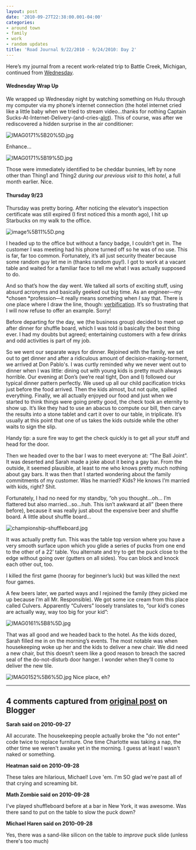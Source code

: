```yaml
---
layout: post
date: '2010-09-27T22:38:00.001-04:00'
categories:
- around town
- family
- work
- random updates
title: 'Road Journal 9/22/2010 - 9/24/2010: Day 2'
---
```



Here’s my journal from a recent work-related trip to Battle Creek, Michigan, continued from [Wednesday](../2010/2010-09-road-journal-9222010-9242010-day-1.html).   <h4>Wednesday Wrap Up</h4>

We wrapped up Wednesday night by watching something on Hulu through my computer via my phone’s internet connection (the hotel internet cried like a little baby when we tried to stream video…thanks for nothing Captain Sucks-At-Internet-Delivery-(and-cries-[alot](http://hyperboleandahalf.blogspot.com/2010/04/alot-is-better-than-you-at-everything.html)). This of course, was after we rediscovered a hidden surprise in the air conditioner:

![IMAG0171%5B20%5D.jpg](IMAG0171%5B20%5D.jpg)

Enhance…

![IMAG0171%5B19%5D.jpg](IMAG0171%5B19%5D.jpg)

Those were immediately identified to be cheddar bunnies, left by none other than Thing1 and Thing2 *during our previous visit to this hotel*, a full month earlier. Nice.  <h4>Thursday 9/23</h4>

Thursday was pretty boring. After noticing the elevator’s inspection certificate was still expired (I first noticed this a month ago), I hit up Starbucks on my walk to the office.

![image%5B11%5D.png](image%5B11%5D.png)

I headed up to the office but without a fancy badge, I couldn’t get in. The customer I was meeting had his phone turned off so he was of no use. This is far, far too common. Fortunately, it’s all just security theater because some random guy let me in (thanks random guy!). I got to work at a vacant table and waited for a familiar face to tell me what I was actually supposed to do.

And so that’s how the day went. We talked all sorts of exciting stuff, using absurd acronyms and basically geeked out big time. As an engineer—my *chosen *profession—it really means something when *I* say that. There is one place where I draw the line, though: [verbification](http://grammar.quickanddirtytips.com/grammar-verbification.aspx). It’s so frustrating that I will now refuse to offer an example. Sorry!

Before departing for the day, we (the business group) decided to meet up after dinner for shuffle board, which I was told is basically the best thing ever. I had my doubts but agreed; entertaining customers with a few drinks and odd activities is part of my job.

So we went our separate ways for dinner. Rejoined with the family, we set out to get dinner and after a ridiculous amount of decision-making-torment, we arrived at Don Pablo's. I was curtly reminded why we never went out to dinner when I was little: dining out with young kids is pretty much always horrible. Our evening at Don’s (we’re real tight, Don and I) followed our typical dinner pattern perfectly. We used up all our child pacification tricks just before the food arrived. Then the kids almost, but not quite, spilled everything. Finally, we all actually enjoyed our food and just when we started to think things were going pretty good, the check took an eternity to show up. It’s like they had to use an abacus to compute our bill, then carve the results into a stone tablet and cart it over to our table, in triplicate. It’s usually at this point that one of us takes the kids outside while the other waits to sign the slip.

Handy tip: a sure fire way to get the check quickly is to get all your stuff and head for the door.

Then we headed over to the bar I was to meet everyone at: “The Ball Joint”. It was deserted and Sarah made a joke about it being a gay bar. From the outside, it seemed plausible, at least to me who knows pretty much nothing about gay bars. It was then that I started wondering about the family commitments of my customer. Was he married? Kids? He knows I’m married with kids, right? Shit.

Fortunately, I had no need for my standby, “oh you thought…oh… I’m flattered but also married…so…huh. This isn’t awkward at all” (been there before), because it was really just about the expensive beer and shuffle board. A little about shuffle board…

![championship-shuffleboard.jpg](championship-shuffleboard.jpg)

It was actually pretty fun. This was the table top version where you have a very smooth surface upon which you glide a series of pucks from one end to the other of a 22’ table. You alternate and try to get the puck close to the edge without going over (gutters on all sides). You can block and knock each other out, too.

I killed the first game (hooray for beginner’s luck) but was killed the next four games.

A few beers later, we parted ways and I rejoined the family (they picked me up because I’m all Mr. Responsible). We got some ice cream from this place called Culvers. Apparently “Culvers” loosely translates to, “our kid’s cones are actually way, way too big for your kid”:

![IMAG0161%5B8%5D.jpg](IMAG0161%5B8%5D.jpg)  

That was all good and we headed back to the hotel. As the kids dozed, Sarah filled me in on the morning’s events. The most notable was when housekeeping woke up her and the kids to deliver a new chair. We did need a new chair, but this doesn’t seem like a good reason to breach the sacred seal of the do-not-disturb door hanger. I wonder when they’ll come to deliver the new tile.  

![IMAG0152%5B6%5D.jpg](IMAG0152%5B6%5D.jpg)     Nice place, eh?

---

## 4 comments captured from [original post](https://blog.wassupy.com/2010/09/road-journal-9222010-9242010-day-2.html) on Blogger

**Sarah said on 2010-09-27**

All accurate.  The housekeeping people actually broke the "do not enter" code twice to replace furniture.  One time Charlotte was taking a nap, the other time we weren't awake yet in the morning.  I guess at least I wasn't naked or something.

**Heatman said on 2010-09-28**

These tales are hilarious, Michael! Love 'em. I'm SO glad we're past all of that crying and screaming bit.

**Math Zombie said on 2010-09-28**

I've played shuffleboard before at a bar in New York, it was awesome. Was there sand to put on the table to slow the puck down?

**Michael Haren said on 2010-09-28**

Yes, there was a sand-like silicon on the table to *improve* puck slide (unless there's too much)

